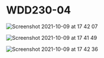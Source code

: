 # WDD230-04

![Screenshot 2021-10-09 at 17 42 07](https://user-images.githubusercontent.com/90800458/136665173-acebe26c-b6d9-4712-a78b-b8f120857d0e.png)


![Screenshot 2021-10-09 at 17 41 49](https://user-images.githubusercontent.com/90800458/136665180-85b6f60d-e506-4d58-b272-85ced89c6f70.png)

![Screenshot 2021-10-09 at 17 42 36](https://user-images.githubusercontent.com/90800458/136665183-c060e1bd-0451-4e61-978f-3698ee6dde9b.png)

